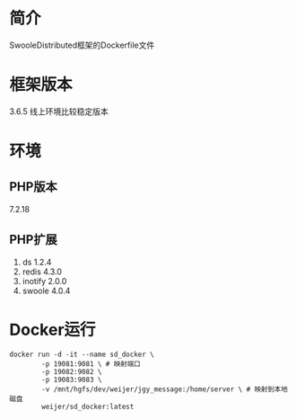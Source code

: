# 简介

SwooleDistributed框架的Dockerfile文件

# 框架版本

3.6.5 线上环境比较稳定版本

# 环境

## PHP版本

7.2.18

## PHP扩展

1. ds 1.2.4
1. redis 4.3.0
1. inotify 2.0.0
1. swoole 4.0.4

# Docker运行

```
docker run -d -it --name sd_docker \
        -p 19081:9081 \ # 映射端口
        -p 19082:9082 \
        -p 19083:9083 \
        -v /mnt/hgfs/dev/weijer/jgy_message:/home/server \ # 映射到本地磁盘
        weijer/sd_docker:latest
```




